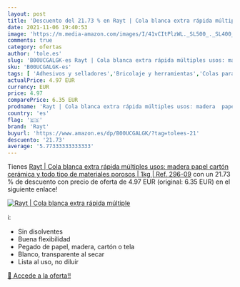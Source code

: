 ```yaml
---
layout: post
title: 'Descuento del 21.73 % en Rayt | Cola blanca extra rápida múltiple'
date: 2021-11-06 19:40:53
image: 'https://m.media-amazon.com/images/I/41vCItPlzWL._SL500_._SL400_.jpg'
comments: true
category: ofertas
author: 'tole.es'
slug: 'B00UCGALGK-es Rayt | Cola blanca extra rápida múltiples usos: madera...'
sku: 'B00UCGALGK-es'
tags: [ 'Adhesivos y selladores','Bricolaje y herramientas','Colas para madera','Ferretería','blanca','cola','rayt', ]
actualPrice: 4.97 EUR
currency: EUR
price: 4.97
comparePrice: 6.35 EUR
prodname: 'Rayt | Cola blanca extra rápida múltiples usos: madera  papel  cartón  cerámica y todo tipo de materiales porosos | 1kg | Ref. 296-09'
country: 'es'
flag: '🇪🇸'
brand: 'Rayt'
buyurl: 'https://www.amazon.es/dp/B00UCGALGK/?tag=tolees-21'
descuento: '21.73'
average: '5.77333333333333'
---
```


Tienes [Rayt | Cola blanca extra rápida múltiples usos: madera  papel  cartón  cerámica y todo tipo de materiales porosos | 1kg | Ref. 296-09](https://www.amazon.es/dp/B00UCGALGK/?tag=tolees-21) con un 21.73 % de descuento con precio de oferta de 4.97 EUR (original: 6.35 EUR) en el siguiente enlace!

[![Rayt | Cola blanca extra rápida múltiple](https://m.media-amazon.com/images/I/41vCItPlzWL._SL500_._SL400_.jpg)](https://www.amazon.es/dp/B00UCGALGK/?tag=tolees-21)

ℹ️:

- Sin disolventes
- Buena flexibilidad
- Pegado de papel, madera, cartón o tela
- Blanco, transparente al secar
- Lista al uso, no diluir

[🛒 Accede a la oferta!!](https://www.amazon.es/dp/B00UCGALGK/?tag=tolees-21)
